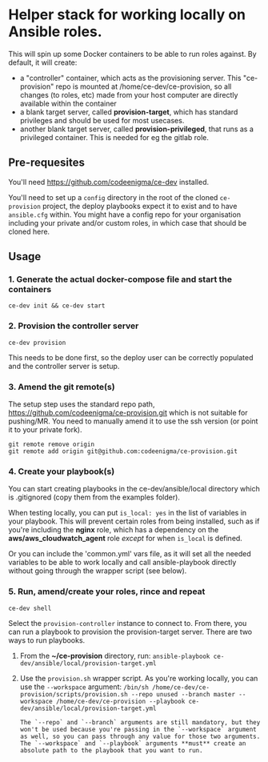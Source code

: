 # Helper stack for working locally on Ansible roles.

This will spin up some Docker containers to be able to run roles against.
By default, it will create:

- a "controller" container, which acts as the provisioning server. This "ce-provision" repo is mounted at /home/ce-dev/ce-provision, so all changes (to roles, etc) made from your host computer are directly available within the container
- a blank target server, called **provision-target**, which has standard privileges and should be used for most usecases.
- another blank target server, called **provision-privileged**, that runs as a privileged container. This is needed for eg the gitlab role.

## Pre-requesites

You'll need https://github.com/codeenigma/ce-dev installed.

You'll need to set up a `config` directory in the root of the cloned `ce-provision` project, the deploy playbooks expect it to exist and to have `ansible.cfg` within. You might have a config repo for your organisation including your private and/or custom roles, in which case that should be cloned here.

## Usage

### 1. Generate the actual docker-compose file and start the containers

`ce-dev init && ce-dev start`

### 2. Provision the controller server

`ce-dev provision`

This needs to be done first, so the deploy user can be correctly populated and the controller server is setup.

### 3. Amend the git remote(s)

The setup step uses the standard repo path, https://github.com/codeenigma/ce-provision.git which is not suitable for pushing/MR.
You need to manually amend it to use the ssh version (or point it to your private fork).

```
git remote remove origin
git remote add origin git@github.com:codeenigma/ce-provision.git
```

### 4. Create your playbook(s)

You can start creating playbooks in the ce-dev/ansible/local directory which is .gitignored (copy them from the examples folder).

When testing locally, you can put `is_local: yes` in the list of variables in your playbook. This will prevent certain roles from being installed, such as if you're including the **nginx** role, which has a dependency on the **aws/aws_cloudwatch_agent** role _except_ for when `is_local` is defined.

Or you can include the 'common.yml' vars file, as it will set all the needed variables to be able to work locally and call ansible-playbook directly without going through the wrapper script (see below).

### 5. Run, amend/create your roles, rince and repeat

`ce-dev shell`

Select the `provision-controller` instance to connect to. From there, you can run a playbook to provision the provision-target server. There are two ways to run playbooks.

1.  From the **~/ce-provision** directory, run:
    `ansible-playbook ce-dev/ansible/local/provision-target.yml`

1.  Use the `provision.sh` wrapper script. As you're working locally, you can use the `--workspace` argument:
    `/bin/sh /home/ce-dev/ce-provision/scripts/provision.sh --repo unused --branch master --workspace /home/ce-dev/ce-provision --playbook ce-dev/ansible/local/provision-target.yml`

        The `--repo` and `--branch` arguments are still mandatory, but they won't be used because you're passing in the `--workspace` argument as well, so you can pass through any value for those two arguments. The `--workspace` and `--playbook` arguments **must** create an absolute path to the playbook that you want to run.
